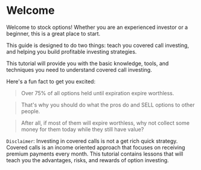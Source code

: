 # Welcome
Welcome to stock options!  Whether you are an experienced investor or a beginner, this is a great place to start.

This guide is designed to do two things: teach you covered call investing, and helping you build profitable investing strategies.

This tutorial will provide you with the basic knowledge, tools, and techniques you need to understand covered call investing.

Here's a fun fact to get you excited:

> Over 75% of all options held until expiration expire worthless.

> That's why you should do what the pros do and SELL options to other people.

> After all, if most of them will expire worthless, why not collect some money for them today while they still have value?

`Disclaimer`: Investing in covered calls is not a get rich quick strategy.  Covered calls is an income oriented approach that focuses on receiving premium payments every month.  This tutorial contains lessons that will teach you the advantages, risks, and rewards of option investing.
